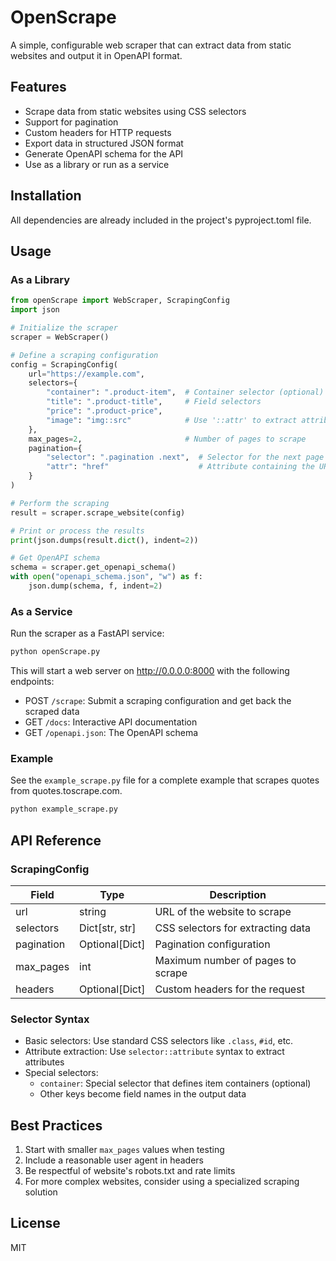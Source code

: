# OpenScrape

A simple, configurable web scraper that can extract data from static websites and output it in OpenAPI format.

## Features

- Scrape data from static websites using CSS selectors
- Support for pagination
- Custom headers for HTTP requests
- Export data in structured JSON format
- Generate OpenAPI schema for the API
- Use as a library or run as a service

## Installation

All dependencies are already included in the project's pyproject.toml file.

## Usage

### As a Library

```python
from openScrape import WebScraper, ScrapingConfig
import json

# Initialize the scraper
scraper = WebScraper()

# Define a scraping configuration
config = ScrapingConfig(
    url="https://example.com",
    selectors={
        "container": ".product-item",  # Container selector (optional)
        "title": ".product-title",     # Field selectors
        "price": ".product-price",
        "image": "img::src"            # Use '::attr' to extract attributes
    },
    max_pages=2,                       # Number of pages to scrape
    pagination={
        "selector": ".pagination .next",  # Selector for the next page link
        "attr": "href"                    # Attribute containing the URL (optional)
    }
)

# Perform the scraping
result = scraper.scrape_website(config)

# Print or process the results
print(json.dumps(result.dict(), indent=2))

# Get OpenAPI schema
schema = scraper.get_openapi_schema()
with open("openapi_schema.json", "w") as f:
    json.dump(schema, f, indent=2)
```

### As a Service

Run the scraper as a FastAPI service:

```bash
python openScrape.py
```

This will start a web server on http://0.0.0.0:8000 with the following endpoints:

- POST `/scrape`: Submit a scraping configuration and get back the scraped data
- GET `/docs`: Interactive API documentation
- GET `/openapi.json`: The OpenAPI schema

### Example

See the `example_scrape.py` file for a complete example that scrapes quotes from quotes.toscrape.com.

```bash
python example_scrape.py
```

## API Reference

### ScrapingConfig

| Field       | Type               | Description                                |
|-------------|--------------------|-------------------------------------------|
| url         | string             | URL of the website to scrape              |
| selectors   | Dict[str, str]     | CSS selectors for extracting data         |
| pagination  | Optional[Dict]     | Pagination configuration                  |
| max_pages   | int                | Maximum number of pages to scrape         |
| headers     | Optional[Dict]     | Custom headers for the request            |

### Selector Syntax

- Basic selectors: Use standard CSS selectors like `.class`, `#id`, etc.
- Attribute extraction: Use `selector::attribute` syntax to extract attributes
- Special selectors:
  - `container`: Special selector that defines item containers (optional)
  - Other keys become field names in the output data

## Best Practices

1. Start with smaller `max_pages` values when testing
2. Include a reasonable user agent in headers
3. Be respectful of website's robots.txt and rate limits
4. For more complex websites, consider using a specialized scraping solution

## License

MIT 